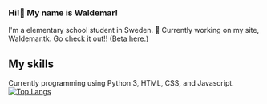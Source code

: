 ### Hi!👋 My name is Waldemar!
I'm a elementary school student in Sweden.
🔭 Currently working on my site, Waldemar.tk. Go [check it out!](https://waldemar.tk)! ([Beta here.](https://beta.waldemar.tk))

## My skills
Currently programming using Python 3, HTML, CSS, and Javascript.
[![Top Langs](https://github-readme-stats.vercel.app/api/top-langs/?username=WaldemarBjornstrom)](#)


<!--
**WaldemarBjornstrom/WaldemarBjornstrom** is a ✨ _special_ ✨ repository because its `README.md` (this file) appears on your GitHub profile.

Here are some ideas to get you started:

- 🔭 I’m currently working on ...
- 🌱 I’m currently learning ...
- 👯 I’m looking to collaborate on ...
- 🤔 I’m looking for help with ...
- 💬 Ask me about ...
- 📫 How to reach me: ...
- 😄 Pronouns: ...
- ⚡ Fun fact: ...
-->
